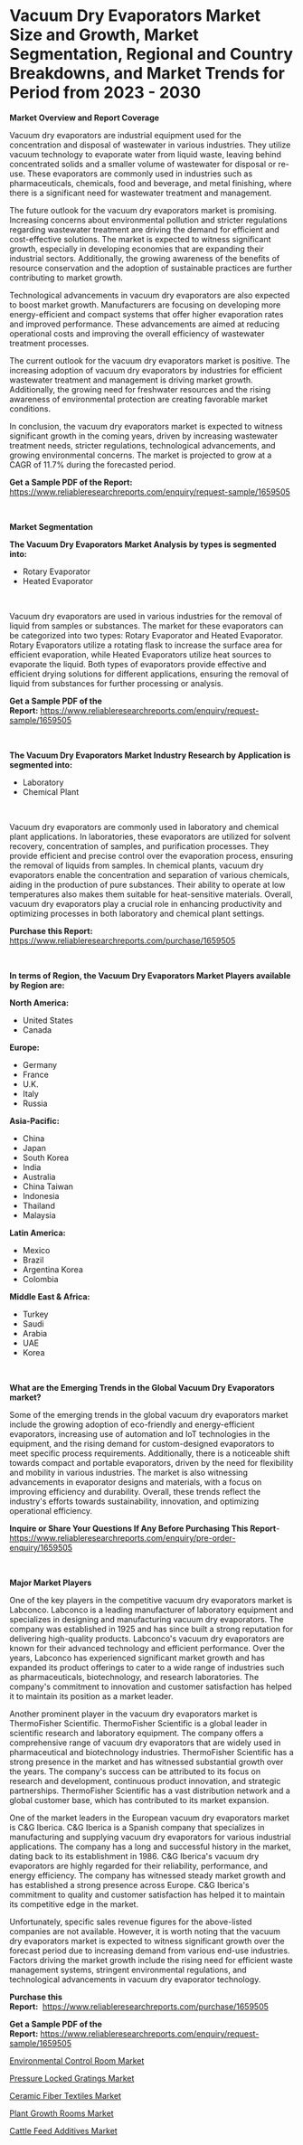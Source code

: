 <p><h1>Vacuum Dry Evaporators Market Size and Growth, Market Segmentation, Regional and Country Breakdowns, and Market Trends for Period from 2023 -  2030</h1></p><p><strong>Market Overview and Report Coverage</strong></p>
<p><p>Vacuum dry evaporators are industrial equipment used for the concentration and disposal of wastewater in various industries. They utilize vacuum technology to evaporate water from liquid waste, leaving behind concentrated solids and a smaller volume of wastewater for disposal or re-use. These evaporators are commonly used in industries such as pharmaceuticals, chemicals, food and beverage, and metal finishing, where there is a significant need for wastewater treatment and management.</p><p>The future outlook for the vacuum dry evaporators market is promising. Increasing concerns about environmental pollution and stricter regulations regarding wastewater treatment are driving the demand for efficient and cost-effective solutions. The market is expected to witness significant growth, especially in developing economies that are expanding their industrial sectors. Additionally, the growing awareness of the benefits of resource conservation and the adoption of sustainable practices are further contributing to market growth.</p><p>Technological advancements in vacuum dry evaporators are also expected to boost market growth. Manufacturers are focusing on developing more energy-efficient and compact systems that offer higher evaporation rates and improved performance. These advancements are aimed at reducing operational costs and improving the overall efficiency of wastewater treatment processes.</p><p>The current outlook for the vacuum dry evaporators market is positive. The increasing adoption of vacuum dry evaporators by industries for efficient wastewater treatment and management is driving market growth. Additionally, the growing need for freshwater resources and the rising awareness of environmental protection are creating favorable market conditions.</p><p>In conclusion, the vacuum dry evaporators market is expected to witness significant growth in the coming years, driven by increasing wastewater treatment needs, stricter regulations, technological advancements, and growing environmental concerns. The market is projected to grow at a CAGR of 11.7% during the forecasted period.</p></p>
<p><strong>Get a Sample PDF of the Report:</strong> <a href="https://www.reliableresearchreports.com/enquiry/request-sample/1659505">https://www.reliableresearchreports.com/enquiry/request-sample/1659505</a></p>
<p>&nbsp;</p>
<p><strong>Market Segmentation</strong></p>
<p><strong>The Vacuum Dry Evaporators Market Analysis by types is segmented into:</strong></p>
<p><ul><li>Rotary Evaporator</li><li>Heated Evaporator</li></ul></p>
<p>&nbsp;</p>
<p><p>Vacuum dry evaporators are used in various industries for the removal of liquid from samples or substances. The market for these evaporators can be categorized into two types: Rotary Evaporator and Heated Evaporator. Rotary Evaporators utilize a rotating flask to increase the surface area for efficient evaporation, while Heated Evaporators utilize heat sources to evaporate the liquid. Both types of evaporators provide effective and efficient drying solutions for different applications, ensuring the removal of liquid from substances for further processing or analysis.</p></p>
<p><strong>Get a Sample PDF of the Report:</strong>&nbsp;<a href="https://www.reliableresearchreports.com/enquiry/request-sample/1659505">https://www.reliableresearchreports.com/enquiry/request-sample/1659505</a></p>
<p>&nbsp;</p>
<p><strong>The Vacuum Dry Evaporators Market Industry Research by Application is segmented into:</strong></p>
<p><ul><li>Laboratory</li><li>Chemical Plant</li></ul></p>
<p>&nbsp;</p>
<p><p>Vacuum dry evaporators are commonly used in laboratory and chemical plant applications. In laboratories, these evaporators are utilized for solvent recovery, concentration of samples, and purification processes. They provide efficient and precise control over the evaporation process, ensuring the removal of liquids from samples. In chemical plants, vacuum dry evaporators enable the concentration and separation of various chemicals, aiding in the production of pure substances. Their ability to operate at low temperatures also makes them suitable for heat-sensitive materials. Overall, vacuum dry evaporators play a crucial role in enhancing productivity and optimizing processes in both laboratory and chemical plant settings.</p></p>
<p><strong>Purchase this Report:</strong>&nbsp; <a href="https://www.reliableresearchreports.com/purchase/1659505">https://www.reliableresearchreports.com/purchase/1659505</a></p>
<p>&nbsp;</p>
<p><strong>In terms of Region, the Vacuum Dry Evaporators Market Players available by Region are:</strong></p>
<p>
    <p> <strong> North America: </strong>
        <ul>
            <li>United States</li>
            <li>Canada</li>
        </ul>
        </p> 
    <p> <strong> Europe: </strong>
        <ul>
            <li>Germany</li>
            <li>France</li>
            <li>U.K.</li>
            <li>Italy</li>
            <li>Russia</li>
        </ul>
        </p> 
    <p> <strong> Asia-Pacific: </strong>
        <ul>
            <li>China</li>
            <li>Japan</li>
            <li>South Korea</li>
            <li>India</li>
            <li>Australia</li>
            <li>China Taiwan</li>
            <li>Indonesia</li>
            <li>Thailand</li>
            <li>Malaysia</li>
        </ul>
        </p> 
    <p> <strong> Latin America: </strong>
        <ul>
            <li>Mexico</li>
            <li>Brazil</li>
            <li>Argentina Korea</li>
            <li>Colombia</li>
        </ul>
        </p> 
    <p> <strong> Middle East & Africa: </strong>
        <ul>
            <li>Turkey</li>
            <li>Saudi</li>
            <li>Arabia</li>
            <li>UAE</li>
            <li>Korea</li>
        </ul>
    </p>
    </p>
<p>&nbsp;</p>
<p><strong>What are the Emerging Trends in the Global Vacuum Dry Evaporators market?</strong></p>
<p><p>Some of the emerging trends in the global vacuum dry evaporators market include the growing adoption of eco-friendly and energy-efficient evaporators, increasing use of automation and IoT technologies in the equipment, and the rising demand for custom-designed evaporators to meet specific process requirements. Additionally, there is a noticeable shift towards compact and portable evaporators, driven by the need for flexibility and mobility in various industries. The market is also witnessing advancements in evaporator designs and materials, with a focus on improving efficiency and durability. Overall, these trends reflect the industry's efforts towards sustainability, innovation, and optimizing operational efficiency.</p></p>
<p><strong>Inquire or Share Your Questions If Any Before Purchasing This Report</strong>- <a href="https://www.reliableresearchreports.com/enquiry/pre-order-enquiry/1659505">https://www.reliableresearchreports.com/enquiry/pre-order-enquiry/1659505</a></p>
<p>&nbsp;</p>
<p><strong>Major Market Players</strong></p>
<p><p>One of the key players in the competitive vacuum dry evaporators market is Labconco. Labconco is a leading manufacturer of laboratory equipment and specializes in designing and manufacturing vacuum dry evaporators. The company was established in 1925 and has since built a strong reputation for delivering high-quality products. Labconco's vacuum dry evaporators are known for their advanced technology and efficient performance. Over the years, Labconco has experienced significant market growth and has expanded its product offerings to cater to a wide range of industries such as pharmaceuticals, biotechnology, and research laboratories. The company's commitment to innovation and customer satisfaction has helped it to maintain its position as a market leader.</p><p>Another prominent player in the vacuum dry evaporators market is ThermoFisher Scientific. ThermoFisher Scientific is a global leader in scientific research and laboratory equipment. The company offers a comprehensive range of vacuum dry evaporators that are widely used in pharmaceutical and biotechnology industries. ThermoFisher Scientific has a strong presence in the market and has witnessed substantial growth over the years. The company's success can be attributed to its focus on research and development, continuous product innovation, and strategic partnerships. ThermoFisher Scientific has a vast distribution network and a global customer base, which has contributed to its market expansion.</p><p>One of the market leaders in the European vacuum dry evaporators market is C&G Iberica. C&G Iberica is a Spanish company that specializes in manufacturing and supplying vacuum dry evaporators for various industrial applications. The company has a long and successful history in the market, dating back to its establishment in 1986. C&G Iberica's vacuum dry evaporators are highly regarded for their reliability, performance, and energy efficiency. The company has witnessed steady market growth and has established a strong presence across Europe. C&G Iberica's commitment to quality and customer satisfaction has helped it to maintain its competitive edge in the market.</p><p>Unfortunately, specific sales revenue figures for the above-listed companies are not available. However, it is worth noting that the vacuum dry evaporators market is expected to witness significant growth over the forecast period due to increasing demand from various end-use industries. Factors driving the market growth include the rising need for efficient waste management systems, stringent environmental regulations, and technological advancements in vacuum dry evaporator technology.</p></p>
<p><strong>Purchase this Report:</strong>&nbsp;&nbsp;<a href="https://www.reliableresearchreports.com/purchase/1659505">https://www.reliableresearchreports.com/purchase/1659505</a></p>
<p></p>
<p><strong>Get a Sample PDF of the Report:</strong>&nbsp;<a href="https://www.reliableresearchreports.com/enquiry/request-sample/1659505">https://www.reliableresearchreports.com/enquiry/request-sample/1659505</a></p>
<p><p><a href="https://www.linkedin.com/pulse/environmental-control-room-market-share-amp-new-trends-analysis/">Environmental Control Room Market</a></p><p><a href="https://www.linkedin.com/pulse/pressure-locked-gratings-market-challenges-opportunities/">Pressure Locked Gratings Market</a></p><p><a href="https://medium.com/@bulk.cream.roll/ceramic-fiber-textiles-market-size-growth-forecast-2023-2030-1fc5c2ba2c5f">Ceramic Fiber Textiles Market</a></p><p><a href="https://www.linkedin.com/pulse/plant-growth-rooms-market-research-report-unlocks-analysis-financial/">Plant Growth Rooms Market</a></p><p><a href="https://medium.com/@mikeflatley6362/cattle-feed-additives-market-size-growth-forecast-2023-2030-5be1eb025a3e">Cattle Feed Additives Market</a></p></p>